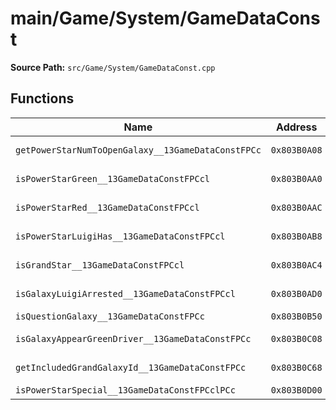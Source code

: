 # main/Game/System/GameDataConst

**Source Path:** `src/Game/System/GameDataConst.cpp`

## Functions

| Name | Address | Match % |
|------|---------|---------|
| `getPowerStarNumToOpenGalaxy__13GameDataConstFPCc` | `0x803B0A08` | :white_check_mark: (100.0%) |
| `isPowerStarGreen__13GameDataConstFPCcl` | `0x803B0AA0` | :white_check_mark: (100.0%) |
| `isPowerStarRed__13GameDataConstFPCcl` | `0x803B0AAC` | :white_check_mark: (100.0%) |
| `isPowerStarLuigiHas__13GameDataConstFPCcl` | `0x803B0AB8` | :white_check_mark: (100.0%) |
| `isGrandStar__13GameDataConstFPCcl` | `0x803B0AC4` | :white_check_mark: (100.0%) |
| `isGalaxyLuigiArrested__13GameDataConstFPCcl` | `0x803B0AD0` | :white_check_mark: (100.0%) |
| `isQuestionGalaxy__13GameDataConstFPCc` | `0x803B0B50` | :x: (0.0%) |
| `isGalaxyAppearGreenDriver__13GameDataConstFPCc` | `0x803B0C08` | :white_check_mark: (100.0%) |
| `getIncludedGrandGalaxyId__13GameDataConstFPCc` | `0x803B0C68` | :white_check_mark: (100.0%) |
| `isPowerStarSpecial__13GameDataConstFPCclPCc` | `0x803B0D00` | :x: (0.0%) |